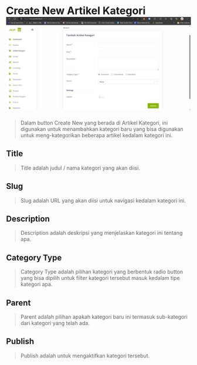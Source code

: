 # Create New Artikel Kategori ![](create_new_artikel_kategori.png)

> Dalam button Create New yang berada di Artikel Kategori, ini digunakan untuk menambahkan kategori baru yang bisa digunakan untuk meng-kategorikan beberapa artikel kedalam kategori ini.

## Title
>Title adalah judul / nama kategori yang akan diisi.
## Slug
>Slug adalah URL yang akan diisi untuk navigasi kedalam kategori ini.
## Description
>Description adalah deskripsi yang menjelaskan kategori ini tentang apa.
## Category Type
>Category Type adalah pilihan kategori yang berbentuk radio button yang bisa dipilih untuk filter kategori tersebut masuk kedalam tipe kategori apa.
## Parent
>Parent adalah pilihan apakah kategori baru ini termasuk sub-kategori dari kategori yang telah ada.
## Publish
>Publish adalah untuk mengaktifkan kategori tersebut.
